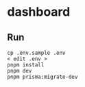 # dashboard

## Run

```
cp .env.sample .env
< edit .env >
pnpm install
pnpm dev
pnpm prisma:migrate-dev
```
